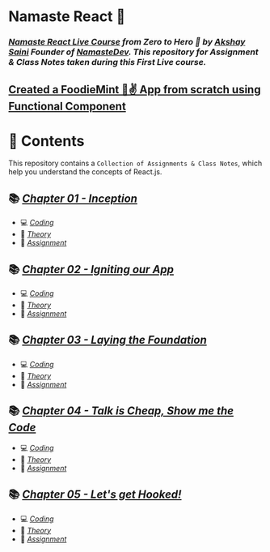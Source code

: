 # Namaste React 🙏

### _[Namaste React Live Course](https://learn.namastedev.com/courses/namaste-react-live) from Zero to Hero 🚀 by [Akshay Saini](https://www.linkedin.com/in/akshaymarch7/) Founder of [NamasteDev](https://courses.namastedev.com/learn/Namaste-React). This repository for Assignment & Class Notes taken during this First Live course._

## [Created a FoodieMint 🍥✌️ App from scratch using Functional Component](https://github.com/akshadjaiswal/Namaste-React/tree/main/Chapter%2004%20Talk%20is%20Cheap%2C%20show%20me%20the%20code/Coding)  

# 🎨 Contents
This repository contains a `Collection of Assignments & Class Notes`, which help you understand the concepts of React.js.

## 📚 [_Chapter 01 - Inception_](https://github.com/akshadjaiswal/Namaste-React/tree/main/Chapter%2001%20Inception)

- 💻 [_Coding_](https://github.com/akshadjaiswal/Namaste-React/tree/main/Chapter%2001%20Inception/Coding)
- 📖 [_Theory_](https://github.com/akshadjaiswal/Namaste-React/tree/main/Chapter%2001%20Inception/Theory)
- 📖 [_Assignment_](https://github.com/akshadjaiswal/Namaste-React/tree/main/Chapter%2001%20Inception/Theory)

## 📚 [_Chapter 02 - Igniting our App_](https://github.com/akshadjaiswal/Namaste-React/tree/main/Chapter%2002%20igniting%20our%20app)

- 💻 [_Coding_](https://github.com/akshadjaiswal/Namaste-React/tree/main/Chapter%2002%20igniting%20our%20app/Coding)
- 📖 [_Theory_](https://github.com/akshadjaiswal/Namaste-React/tree/main/Chapter%2002%20igniting%20our%20app/Theory)
- 📖 [_Assignment_](https://github.com/akshadjaiswal/Namaste-React/tree/main/Chapter%2002%20igniting%20our%20app/Theory)
 
## 📚 [_Chapter 03 - Laying the Foundation_](https://github.com/akshadjaiswal/Namaste-React/tree/main/Chapter%2003%20Laying%20the%20foundation)

- 💻 [_Coding_](https://github.com/akshadjaiswal/Namaste-React/tree/main/Chapter%2003%20Laying%20the%20foundation/Coding)
- 📖 [_Theory_](https://github.com/akshadjaiswal/Namaste-React/tree/main/Chapter%2003%20Laying%20the%20foundation/Theory)
- 📖 [_Assignment_](https://github.com/akshadjaiswal/Namaste-React/tree/main/Chapter%2003%20Laying%20the%20foundation/Theory)

## 📚 [_Chapter 04 - Talk is Cheap, Show me the Code_](https://github.com/akshadjaiswal/Namaste-React/tree/main/Chapter%2004%20Talk%20is%20Cheap%2C%20show%20me%20the%20code)

- 💻 [_Coding_](https://github.com/akshadjaiswal/Namaste-React/tree/main/Chapter%2004%20Talk%20is%20Cheap%2C%20show%20me%20the%20code/Coding)
- 📖 [_Theory_](https://github.com/akshadjaiswal/Namaste-React/tree/main/Chapter%2004%20Talk%20is%20Cheap%2C%20show%20me%20the%20code/Theory)
- 📖 [_Assignment_](https://github.com/akshadjaiswal/Namaste-React/blob/main/Chapter%2004%20Talk%20is%20Cheap%2C%20show%20me%20the%20code/Theory/Assignment.md)

## 📚 [_Chapter 05 - Let's get Hooked!_](https://github.com/akshadjaiswal/Namaste-React/tree/main/Chapter%2005%20%20%20Let's%20get%20Hooked)

- 💻 [_Coding_](https://github.com/akshadjaiswal/Namaste-React/tree/main/Chapter%2005%20%20%20Let's%20get%20Hooked/Coding)
- 📖 [_Theory_](https://github.com/akshadjaiswal/Namaste-React/tree/main/Chapter%2005%20%20%20Let's%20get%20Hooked/Theory)
- 📖 [_Assignment_](https://github.com/akshadjaiswal/Namaste-React/blob/main/Chapter%2005%20%20%20Let's%20get%20Hooked/Theory/Assignment.md)